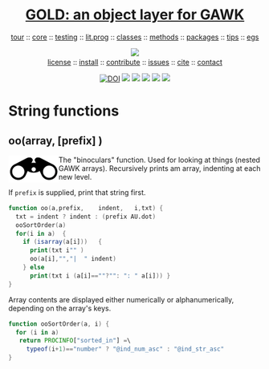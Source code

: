 <a name=top>
<h1 align=center><a href="/README.md#top">GOLD: an object layer for GAWK</a></h1>
<p align=center>
<a
href="https://github.com/timm/gold/blob/master/doc/01tour.md#top">tour</a> :: <a
href="https://github.com/timm/gold/blob/master/doc/01core.md#top">core</a> :: <a
href="https://github.com/timm/gold/blob/master/doc/03testing.md#top">testing</a> :: <a
href="https://github.com/timm/gold/doc/02doco.md#top">lit.prog</a> :: <a
href="https://github.com/timm/gold/blob/master/doc/05classes.md#top">classes</a> :: <a
href="https://github.com/timm/gold/blob/master/doc/06methods.md#top">methods</a> :: <a
href="https://github.com/timm/gold/blob/master/doc/06methods.md#top">packages</a> :: <a
href="https://github.com/timm/gold/blob/master/doc/07tips.md#top">tips</a> :: <a
href="https://github.com/timm/gold/blob/master/doc/08examples.md#top">egs</a> 
</p>
<p align=center>
<img src="https://github.com/timm/gold/blob/master/etc/img/coins.png">
<br>
<a
href="https://github.com/timm/gold/blob/master/LICENSE.md#top">license</a> :: <a
href="https://github.com/timm/gold/blob/master/INSTALL.md#top">install</a> :: <a
href="https://github.com/timm/gold/blob/master/CODE_OF_CONDUCT.md#top">contribute</a> :: <a
href="https://github.com/timm/gold/issues">issues</a> :: <a
href="https://github.com/timm/gold/blob/master/CITATION.md#top">cite</a> :: <a
href="https://github.com/timm/gold/blob/master/CONTACT.md#top">contact</a>
</p><p align=center>
<a 
href="https://doi.org/10.5281/zenodo.3841466"><img 
src="https://zenodo.org/badge/DOI/10.5281/zenodo.3841466.svg" alt="DOI"></a>
<img src="https://img.shields.io/badge/license-mit-red">   
<img src="https://img.shields.io/badge/language-gawk-orange">    
<img src="https://img.shields.io/badge/purpose-ai,se-blueviolet">
<img src="https://img.shields.io/badge/platform-mac,*nux-informational">
<a href="https://travis-ci.org/github/timm/gold"><img 
src="https://travis-ci.org/timm/gold.svg?branch=master"></a>
</p>


# String functions

## oo(array, [prefix] )

<img align=left src="../etc/img/binoculars.png" width=100>
The "binoculars" function. Used for looking at things (nested
GAWK arrays).
Recursively prints am array, indenting at each new level.

If `prefix` is supplied, print that string first.

```awk
function oo(a,prefix,    indent,   i,txt) {
  txt = indent ? indent : (prefix AU.dot)
  ooSortOrder(a)
  for(i in a)  {
    if (isarray(a[i]))   {
      print(txt i"" )
      oo(a[i],"","|  " indent)
    } else
      print(txt i (a[i]==""?"": ": " a[i])) }
}
```

Array contents are displayed either numerically or
alphanumerically, depending on the array's keys.

```awk
function ooSortOrder(a, i) {
  for (i in a)
   return PROCINFO["sorted_in"] =\
     typeof(i+1)=="number" ? "@ind_num_asc" : "@ind_str_asc"
}
```
